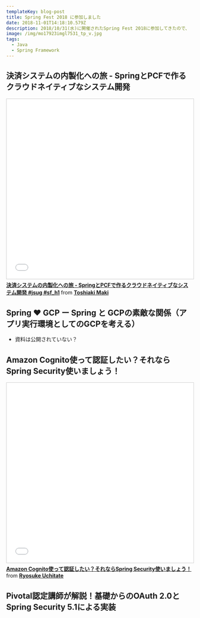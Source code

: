 ```yaml
---
templateKey: blog-post
title: Spring Fest 2018 に参加しました
date: 2018-11-01T14:18:10.579Z
description: 2018/10/31(水)に開催されたSpring Fest 2018に参加してきたので、
image: /img/mo17923imgl7531_tp_v.jpg
tags:
  - Java
  - Spring Framework
---
```

## 決済システムの内製化への旅 - SpringとPCFで作るクラウドネイティブなシステム開発

<iframe src="//www.slideshare.net/slideshow/embed_code/key/dmcfSdQTKVO4YJ" width="595" height="485" frameborder="0" marginwidth="0" marginheight="0" scrolling="no" style="border:1px solid #CCC; border-width:1px; margin-bottom:5px; max-width: 100%;" allowfullscreen> </iframe> <div style="margin-bottom:5px"> <strong> <a href="//www.slideshare.net/makingx/springpcf-jsug-sfh1" title="決済システムの内製化への旅 - SpringとPCFで作るクラウドネイティブなシステム開発 #jsug #sf_h1" target="_blank">決済システムの内製化への旅 - SpringとPCFで作るクラウドネイティブなシステム開発 #jsug #sf_h1</a> </strong> from <strong><a href="https://www.slideshare.net/makingx" target="_blank">Toshiaki Maki</a></strong> </div>

## Spring ♥ GCP ー Spring と GCPの素敵な関係（アプリ実行環境としてのGCPを考える）

* 資料は公開されていない？


## Amazon Cognito使って認証したい？それならSpring Security使いましょう！

<iframe src="//www.slideshare.net/slideshow/embed_code/key/YFLUuK6Rvrq6z" width="595" height="485" frameborder="0" marginwidth="0" marginheight="0" scrolling="no" style="border:1px solid #CCC; border-width:1px; margin-bottom:5px; max-width: 100%;" allowfullscreen> </iframe> <div style="margin-bottom:5px"> <strong> <a href="//www.slideshare.net/RyosukeUchitate/amazon-cognitospring-security" title="Amazon Cognito使って認証したい？それならSpring Security使いましょう！" target="_blank">Amazon Cognito使って認証したい？それならSpring Security使いましょう！</a> </strong> from <strong><a href="https://www.slideshare.net/RyosukeUchitate" target="_blank">Ryosuke Uchitate</a></strong> </div>

## Pivotal認定講師が解説！基礎からのOAuth 2.0とSpring Security 5.1による実装

